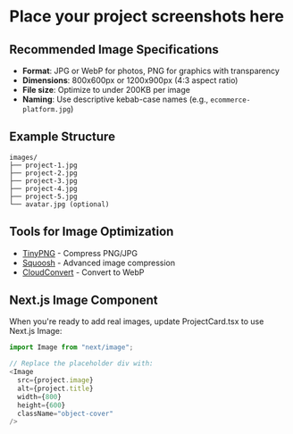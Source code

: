# Place your project screenshots here

## Recommended Image Specifications

- **Format**: JPG or WebP for photos, PNG for graphics with transparency
- **Dimensions**: 800x600px or 1200x900px (4:3 aspect ratio)
- **File size**: Optimize to under 200KB per image
- **Naming**: Use descriptive kebab-case names (e.g., `ecommerce-platform.jpg`)

## Example Structure

```
images/
├── project-1.jpg
├── project-2.jpg
├── project-3.jpg
├── project-4.jpg
├── project-5.jpg
└── avatar.jpg (optional)
```

## Tools for Image Optimization

- [TinyPNG](https://tinypng.com/) - Compress PNG/JPG
- [Squoosh](https://squoosh.app/) - Advanced image compression
- [CloudConvert](https://cloudconvert.com/) - Convert to WebP

## Next.js Image Component

When you're ready to add real images, update ProjectCard.tsx to use Next.js Image:

```typescript
import Image from "next/image";

// Replace the placeholder div with:
<Image
  src={project.image}
  alt={project.title}
  width={800}
  height={600}
  className="object-cover"
/>
```
